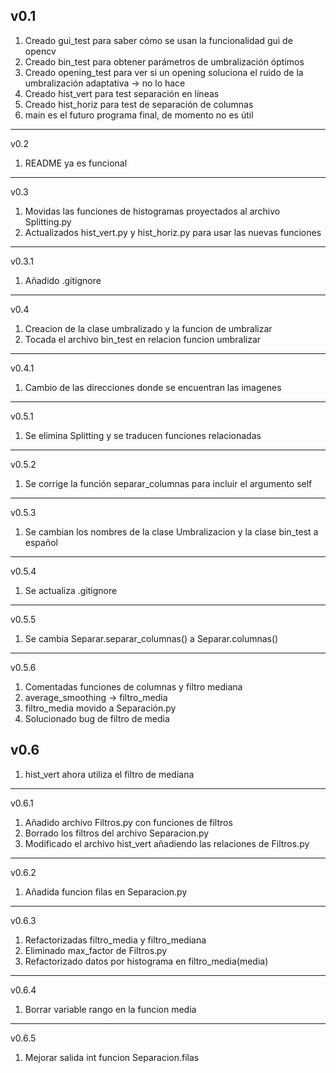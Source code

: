 v0.1
----------
1. Creado gui_test para saber cómo se usan la funcionalidad gui de opencv
2. Creado bin_test para obtener parámetros de umbralización óptimos
3. Creado opening_test para ver si un opening soluciona el ruido de la 
umbralización adaptativa -> no lo hace
4. Creado hist_vert para test separación en líneas
5. Creado hist_horiz para test de separación de columnas
6. main es el futuro programa final, de momento no es útil

----------
v0.2
1. README ya es funcional

----------
v0.3
1. Movidas las funciones de histogramas proyectados al archivo Splitting.py
2. Actualizados hist_vert.py y hist_horiz.py para usar las nuevas funciones

----------
v0.3.1
1. Añadido .gitignore

----------
v0.4
1. Creacion de la clase umbralizado y la funcion de umbralizar
2. Tocada el archivo bin_test en relacion funcion umbralizar

----------
v0.4.1
1. Cambio de las direcciones donde se encuentran las imagenes

----------
v0.5.1
1. Se elimina Splitting y se traducen funciones relacionadas

----------
v0.5.2
1. Se corrige la función separar_columnas para incluir el argumento self

----------
v0.5.3
1. Se cambian los nombres de la clase Umbralizacion y la clase bin_test a español

----------
v0.5.4
1. Se actualiza .gitignore

----------
v0.5.5
1. Se cambia Separar.separar_columnas() a Separar.columnas()

----------
v0.5.6
1. Comentadas funciones de columnas y filtro mediana
2. average_smoothing -> filtro_media
3. filtro_media movido a Separación.py
4. Solucionado bug de filtro de media

v0.6
----------
1. hist_vert ahora utiliza el filtro de mediana
----------
v0.6.1
1. Añadido archivo Filtros.py con funciones de filtros
2. Borrado los filtros del archivo Separacion.py
3. Modificado el archivo hist_vert añadiendo las relaciones de Filtros.py
----------
v0.6.2
1. Añadida funcion filas en Separacion.py

----------
v0.6.3
1. Refactorizadas filtro_media y filtro_mediana
2. Eliminado max_factor de Filtros.py
3. Refactorizado datos por histograma en filtro_media(media)
----------
v0.6.4
1. Borrar variable rango en la funcion media
----------
v0.6.5
1. Mejorar salida int funcion Separacion.filas



